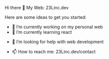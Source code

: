 Hi there 👋
My Web: 23Linc.dev

Here are some ideas to get you started:

- 🔭 I’m currently working on my personal web
- 🌱 I’m currently learning react
<!-- - 👯 I’m looking to collaborate on ... -->
- 🤔 I’m looking for help with web development
<!-- - 💬 Ask me about there --> 
- 📫 How to reach me: 23Linc.dev/contact
<!-- - 😄 Pronouns: ... 
- ⚡ Fun fact: ... -->

